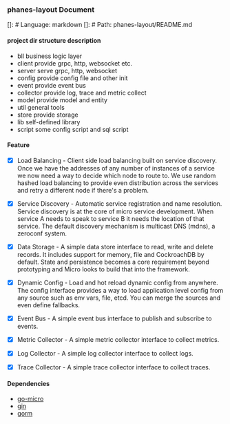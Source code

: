 ### phanes-layout Document

[]: # Language: markdown
[]: # Path: phanes-layout/README.md

#### project dir structure description
- bll business logic layer
- client provide grpc, http, websocket etc.
- server serve grpc, http, websocket
- config provide config file and other init
- event provide event bus
- collector provide log, trace and metric collect
- model provide model and entity
- util general tools
- store provide storage
- lib self-defined library
- script some config script and sql script


#### Feature
- [x]  Load Balancing - Client side load balancing built on service discovery. Once we have the addresses of any number of instances of a service we now need a way to decide which node to route to. We use random hashed load balancing to provide even distribution across the services and retry a different node if there's a problem.

- [x] Service Discovery - Automatic service registration and name resolution. Service discovery is at the core of micro service development. When service A needs to speak to service B it needs the location of that service. The default discovery mechanism is multicast DNS (mdns), a zeroconf system.

- [x] Data Storage - A simple data store interface to read, write and delete records. It includes support for memory, file and CockroachDB by default. State and persistence becomes a core requirement beyond prototyping and Micro looks to build that into the framework.

- [x] Dynamic Config - Load and hot reload dynamic config from anywhere. The config interface provides a way to load application level config from any source such as env vars, file, etcd. You can merge the sources and even define fallbacks.

- [x] Event Bus - A simple event bus interface to publish and subscribe to events. 

- [x] Metric Collector - A simple metric collector interface to collect metrics.

- [x] Log Collector - A simple log collector interface to collect logs.

- [x] Trace Collector - A simple trace collector interface to collect traces.

#### Dependencies
- [go-micro](https://github.com/asim/go-micro)
- [gin](https://github.com/gin-gonic/gin)
- [gorm](https://github.com/go-gorm/gorm)

